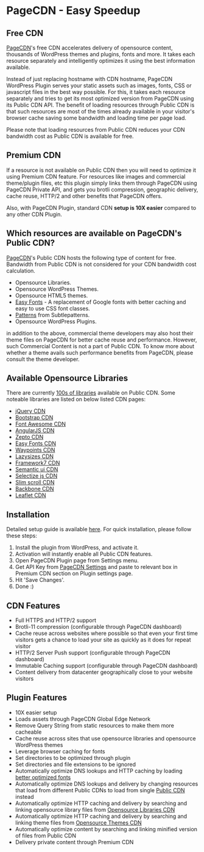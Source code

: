# PageCDN - Easy Speedup

## Free CDN

[PageCDN](https://pagecdn.com)'s free CDN accelerates delivery of opensource content, thousands of WordPress themes and plugins, 
fonts and more. It takes each resource separately and intelligently optimizes it using the best information available.

Instead of just replacing hostname with CDN hostname, PageCDN WordPress Plugin serves your static assets such as images, fonts, CSS or 
javascript files in the best way possible. For this, it takes each resource separately and tries to get its most optimized version 
from PageCDN using its Public CDN API. The benefit of loading resources through Public CDN is that such resources are most of the 
times already available in your visitor's browser cache saving some bandwidth and loading time per page load.

Please note that loading resources from Public CDN reduces your CDN bandwidth cost as Public CDN is available for free.


## Premium CDN

If a resource is not available on Public CDN then you will need to optimize it using Premium CDN feature. For resources like images 
and commercial theme/plugin files, etc this plugin simply links them through PageCDN using PageCDN Private API, and gets you brotli 
compression, geographic delivery, cache reuse, HTTP/2 and other benefits that PageCDN offers.

Also, with PageCDN Plugin, standard CDN **setup is 10X easier** compared to any other CDN Plugin.


## Which resources are available on PageCDN's Public CDN?

[PageCDN](https://pagecdn.com/)'s Public CDN hosts the following type of content for free. Bandwidth from Public CDN is not considered 
for your CDN bandwidth cost calculation.
* Opensource Libraries.
* Opensource WordPress Themes.
* Opensource HTML5 themes.
* [Easy Fonts](https://pagecdn.com/lib/easyfonts) - A replacement of Google fonts with better caching and easy to use CSS font classes.
* [Patterns](https://pagecdn.com/lib/subtlepatterns) from Subtlepatterns.
* Opensource WordPress Plugins.

in addition to the above, commercial theme developers may also host their theme files on PageCDN for better cache reuse and 
performance. However, such Commercial Content is not a part of Public CDN. To know more about whether a theme avails such performance 
benefits from PageCDN, please consult the theme developer.


## Available Opensource Libraries

There are currently [100s of libraries](https://pagecdn.com/lib) available on Public CDN. Some noteable libraries are listed on below 
listed CDN pages:

* [jQuery CDN](https://pagecdn.com/lib/jquery)
* [Bootstrap CDN](https://pagecdn.com/lib/bootstrap)
* [Font Awesome CDN](https://pagecdn.com/lib/font-awesome)
* [AngularJS CDN](https://pagecdn.com/lib/angularjs)
* [Zepto CDN](https://pagecdn.com/lib/zepto)
* [Easy Fonts CDN](https://pagecdn.com/lib/easyfonts)
* [Waypoints CDN](https://pagecdn.com/lib/waypoints)
* [Lazysizes CDN](https://pagecdn.com/lib/lazysizes)
* [Framework7 CDN](https://pagecdn.com/lib/framework7)
* [Semantic ui CDN](https://pagecdn.com/lib/semantic-ui)
* [Selectize js CDN](https://pagecdn.com/lib/selectize)
* [Slim scroll CDN](https://pagecdn.com/lib/jquery-slimscroll)
* [Backbone CDN](https://pagecdn.com/lib/backbone)
* [Leaflet CDN](https://pagecdn.com/lib/leaflet)


## Installation
Detailed setup guide is available [here](https://docs.pagecdn.com/quick-start#wordpress-integration). For quick installation, please 
follow these steps:
1. Install the plugin from WordPress, and activate it.
2. Activation will instantly enable all Public CDN features.
3. Open PageCDN Plugin page from Settings menu.
4. Get API Key from [PageCDN Settings](https://pagecdn.com/account/settings) and paste to relevant box in Premium CDN section on Plugin settings page.
5. Hit 'Save Changes'.
6. Done :)


## CDN Features
* Full HTTPS and HTTP/2 support
* Brotli-11 compression (configurable through PageCDN dashboard)
* Cache reuse across websites where possible so that even your first time visitors gets a chance to load your site as quickly as it does for repeat visitor
* HTTP/2 Server Push support (configurable through PageCDN dashboard)
* Immutable Caching support (configurable through PageCDN dashboard)
* Content delivery from datacenter geographically close to your website visitors

## Plugin Features
* 10X easier setup 
* Loads assets through PageCDN Global Edge Network
* Remove Query String from static resources to make them more cacheable
* Cache reuse across sites that use opensource libraries and opensource WordPress themes
* Leverage browser caching for fonts
* Set directories to be optimized through plugin
* Set directories and file extensions to be ignored
* Automatically optimize DNS lookups and HTTP caching by loading [better optimized fonts](https://pagecdn.com/lib/easyfonts)
* Automatically optimize DNS lookups and delivery by changing resources that load from different Public CDNs to load from single [Public CDN](https://pagecdn.com/dashboard) instead
* Automatically optimize HTTP caching and delivery by searching and linking opensource library files from [Opensource Libraries CDN](https://pagecdn.com/lib)
* Automatically optimize HTTP caching and delivery by searching and linking theme files from [Opensource Themes CDN](https://pagecdn.com/theme)
* Automatically optimize content by searching and linking minified version of files from Public CDN
* Delivery private content through Premium CDN

